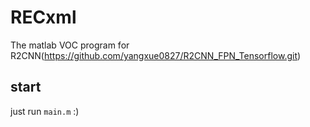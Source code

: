 # RECxml
The matlab VOC program for R2CNN(https://github.com/yangxue0827/R2CNN_FPN_Tensorflow.git)
## start
just run 
<code>main.m</code>
:)
